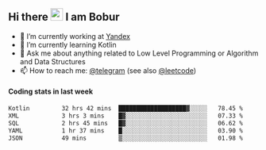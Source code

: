 ## Hi there <img src="https://media.giphy.com/media/hvRJCLFzcasrR4ia7z/giphy.gif" width="25px" height="25px"> I am Bobur

- 💼 I’m currently working at [Yandex](https://yandex.ru/)
- 🌱 I’m currently learning Kotlin
- 💬 Ask me about anything related to Low Level Programming or Algorithm and Data Structures
- 📫 How to reach me: [@telegram](https://t.me/octoant) (see also [@leetcode](https://leetcode.com/octoant/))    

#### Coding stats in last week

<!--START_SECTION:waka-->

```txt
Kotlin         32 hrs 42 mins  ███████████████████▓░░░░░   78.45 %
XML            3 hrs 3 mins    █▓░░░░░░░░░░░░░░░░░░░░░░░   07.33 %
SQL            2 hrs 45 mins   █▓░░░░░░░░░░░░░░░░░░░░░░░   06.62 %
YAML           1 hr 37 mins    █░░░░░░░░░░░░░░░░░░░░░░░░   03.90 %
JSON           49 mins         ▒░░░░░░░░░░░░░░░░░░░░░░░░   01.98 %
```

<!--END_SECTION:waka-->

